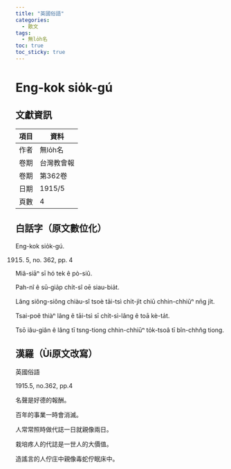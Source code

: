 ```yaml
---
title: "英國俗語"
categories:
  - 散文
tags:
  - 無lo̍h名
toc: true
toc_sticky: true
---
```


# Eng-kok sio̍k-gú

## 文獻資訊

| 項目 | 資料 |
|---|---|
| 作者 | 無lo̍h名 |
| 卷期 | 台灣教會報 |
| 卷期 | 第362卷 |
| 日期 | 1915/5 |
| 頁數 | 4 |

## 白話字（原文數位化）

Eng-kok sio̍k-gú.

1915. 5, no. 362, pp. 4

Miâ-siāⁿ sī hó tek ê pò-siû.

Pah-nî ê sū-gia̍p chi̍t-sî oē siau-bia̍t.

Lâng siông-siông chiàu-sî tsoè tāi-tsì chi̍t-ji̍t chiū chhin-chhiūⁿ nn̄g ji̍t.

Tsai-poê thiàⁿ lâng ê tāi-tsì sī chi̍t-sì-lâng ê toā kè-ta̍t.

Tsō iâu-giân ê lâng tī tsng-tiong chhin-chhiūⁿ to̍k-tsoâ tī bîn-chhn̂g tiong.

## 漢羅（Ùi原文改寫）

英國俗語

1915.5, no.362, pp.4

名聲是好德的報酬。

百年的事業一時會消滅。

人常常照時做代誌一日就親像兩日。

栽培疼人的代誌是一世人的大價值。

造謠言的人佇庄中親像毒蛇佇眠床中。
